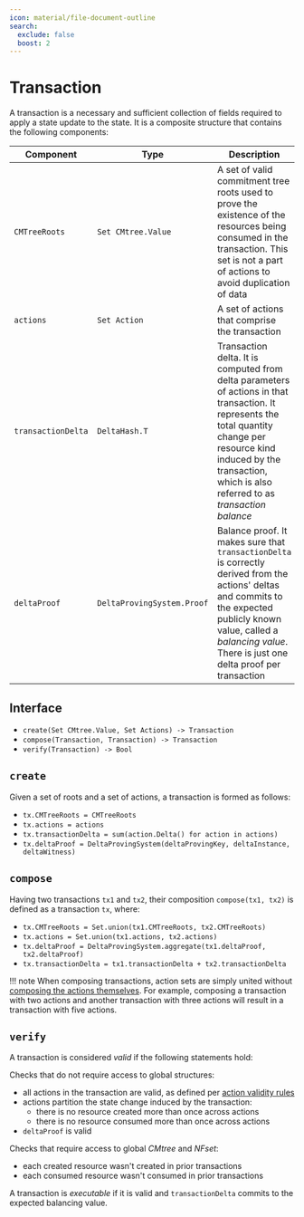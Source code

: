 ```yaml
---
icon: material/file-document-outline
search:
  exclude: false
  boost: 2
---
```


# Transaction

A transaction is a necessary and sufficient collection of fields required to apply a state update to the state.
It is a composite structure that contains the following components:

|Component|Type|Description|
|-|-|-|
|`CMTreeRoots`|`Set CMtree.Value`|A set of valid commitment tree roots used to prove the existence of the resources being consumed in the transaction. This set is not a part of actions to avoid duplication of data|
|`actions`|`Set Action`|A set of actions that comprise the transaction|
|`transactionDelta`|`DeltaHash.T`|Transaction delta. It is computed from delta parameters of actions in that transaction. It represents the total quantity change per resource kind induced by the transaction, which is also referred to as _transaction balance_|
|`deltaProof`|`DeltaProvingSystem.Proof`|Balance proof. It makes sure that `transactionDelta` is correctly derived from the actions' deltas and commits to the expected publicly known value, called a _balancing value_. There is just one delta proof per transaction|

## Interface

- `create(Set CMtree.Value, Set Actions) -> Transaction`
- `compose(Transaction, Transaction) -> Transaction`
- `verify(Transaction) -> Bool`

## `create`
Given a set of roots and a set of actions, a transaction is formed as follows:

- `tx.CMTreeRoots = CMTreeRoots`
- `tx.actions = actions`
- `tx.transactionDelta = sum(action.Delta() for action in actions)`
- `tx.deltaProof = DeltaProvingSystem(deltaProvingKey, deltaInstance, deltaWitness)`


## `compose`

Having two transactions `tx1` and `tx2`, their composition `compose(tx1, tx2)` is defined as a transaction `tx`, where:

- `tx.CMTreeRoots = Set.union(tx1.CMTreeRoots, tx2.CMTreeRoots)`
- `tx.actions = Set.union(tx1.actions, tx2.actions)`
- `tx.deltaProof = DeltaProvingSystem.aggregate(tx1.deltaProof, tx2.deltaProof)`
- `tx.transactionDelta = tx1.transactionDelta + tx2.transactionDelta`

!!! note
    When composing transactions, action sets are simply united without [composing the actions themselves](./action.md#composition). For example, composing a transaction with two actions and another transaction with three actions will result in a transaction with five actions.

## `verify`

A transaction is considered _valid_ if the following statements hold:

Checks that do not require access to global structures:

- all actions in the transaction are valid, as defined per [action validity rules](./action.md#validity)
- actions partition the state change induced by the transaction:
  - there is no resource created more than once across actions
  - there is no resource consumed more than once across actions
- `deltaProof` is valid

Checks that require access to global $CMtree$ and $NFset$:

- each created resource wasn't created in prior transactions
- each consumed resource wasn't consumed in prior transactions

A transaction is *executable* if it is valid and `transactionDelta` commits to the expected balancing value.